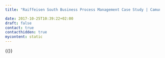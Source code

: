 ```yaml
---
title: "Raiffeisen South Business Process Management Case Study | Camunda BPM"

date: 2017-10-25T10:39:22+02:00
draft: false
contact: true
contacthidden: true
mycontent: static
---
```

{{<case-study-single
company="Raiffeisen Association South Tyrol "
companydescription="<p>Der Raiffeisenverband Südtirol wurde 1960 in Bozen gegründet. Er ging aus der Fusion des Landesverbandes der Südtiroler Landwirtschaftlichen Genossenschaften und des Verbandes der Raiffeisenkassen hervor.</p><p>Er ist der Dachverband der Südtiroler Genossenschaften, die nach dem „System Raiffeisen“ errichtet sind und ihre Tätigkeit nach den genossenschaftlichen Grundsätzen ausrichten.</p><p>Der Raiffeisenverband ist Interessenverband und gesetzlich anerkannter Revisionsverband. Zudem ist er Fachverband der Raiffeisenkassen. Er berät, betreut und überwacht die Mitgliedsgenossenschaften und fördert deren Entwicklung. Für diesen Auftrag engagieren sich täglich über 300 Mitarbeiterinnen und Mitarbeiter.</p><p>Mit 334 Genossenschaften und Körperschaften (133.531 Einzelmitglieder nur bei den Genossenschaften, 8.288 Arbeitsplätze, Stand 31.12.2015) gehören dem Raiffeisenverband mehr als ein Drittel aller Genossenschaften in Südtirol an. Sie sind ermächtigt, das geschützte Markenzeichen, das 'Giebelzeichen', zu verwenden.</p>"
customerquote="<p><q>Die Einführung einer BPM-Plattform in unser Kernsystem hat es uns ermöglicht, die Geschäftsprozesse in den Banken fachlich und technisch auf eine neue Stufe zu stellen.</p><p>Dabei haben wir uns klar für Camunda BPM entschieden: Die leichtgewichtige Engine von Camunda ließ sich leicht und schnell in unser System integrieren und läuft seitdem einwandfrei. Sowohl in der Schulung unserer Mitarbeiter als auch bei Fragen und Problemen jeglicher Art wurden wir vom jungen und dynamischen Team von Camunda stets schnell, äußerst kompetent und höchst professionell beraten und unterstützt. Außerdem bringt Camunda einen eigenen sehr guten Modeler mit, der es uns ermöglicht, die Geschäftsprozesse sowohl fachlich als auch technisch schnell und leicht verständlich zu modellieren. </q></p>-Dr. Michael Lintner, Projektleiter "
teaser="Neudefinition der Geschäftsprozesse in 334 Genossenschaftsbanken"
usecase=""
videolink=""
logo="//images.ctfassets.net/vpidbgnakfvf/1yUxeB16U8KSM4A44wc20C/5f203b90aeb079865fc4218b1db77896/raiffeisenverband-suedtirol.svg"
pdf=""
thumbnail="">}}